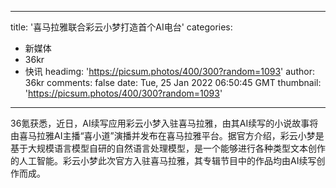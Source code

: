 
---
title: '喜马拉雅联合彩云小梦打造首个AI电台'
categories: 
 - 新媒体
 - 36kr
 - 快讯
headimg: 'https://picsum.photos/400/300?random=1093'
author: 36kr
comments: false
date: Tue, 25 Jan 2022 06:50:45 GMT
thumbnail: 'https://picsum.photos/400/300?random=1093'
---

<div>   
36氪获悉，近日，AI续写应用彩云小梦入驻喜马拉雅，由其AI续写的小说故事将由喜马拉雅AI主播“喜小道”演播并发布在喜马拉雅平台。据官方介绍，彩云小梦是基于大规模语言模型自研的自然语言处理模型，是一个能够进行各种类型文本创作的人工智能。彩云小梦此次官方入驻喜马拉雅，其专辑节目中的作品均由AI续写创作而成。  
</div>
            